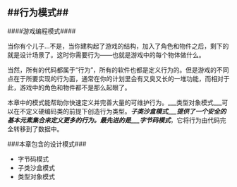 ##行为模式##
---
####游戏编程模式####

当你有个儿子...不是，当你建构起了游戏的结构，加入了角色和物件之后，剩下的就是设计场景了。这时你需要行为——也就是游戏中的每个物体做什么。

当然，所有的代码都属于“行为”，所有的软件也都是定义行为的。但是游戏的不同点在于所要实现的行为面，通常在你的计划里会有又臭又长的一堆功能，而相对于此，游戏中的角色和物件都不是那么起眼了。

本章中的模式能帮助你快速定义并完善大量的可维护行为。___类型对象模式___可以在不定义硬编码类的前提下创造行为类型。___子类沙盒模式___提供了一个安全的基本元素集合来定义更多的行为。最先进的是___字节码模式___，它将行为由代码完全转移到了数据中。

###本章包含的设计模式###

* 字节码模式
* 子类沙盒模式
* 类型对象模式